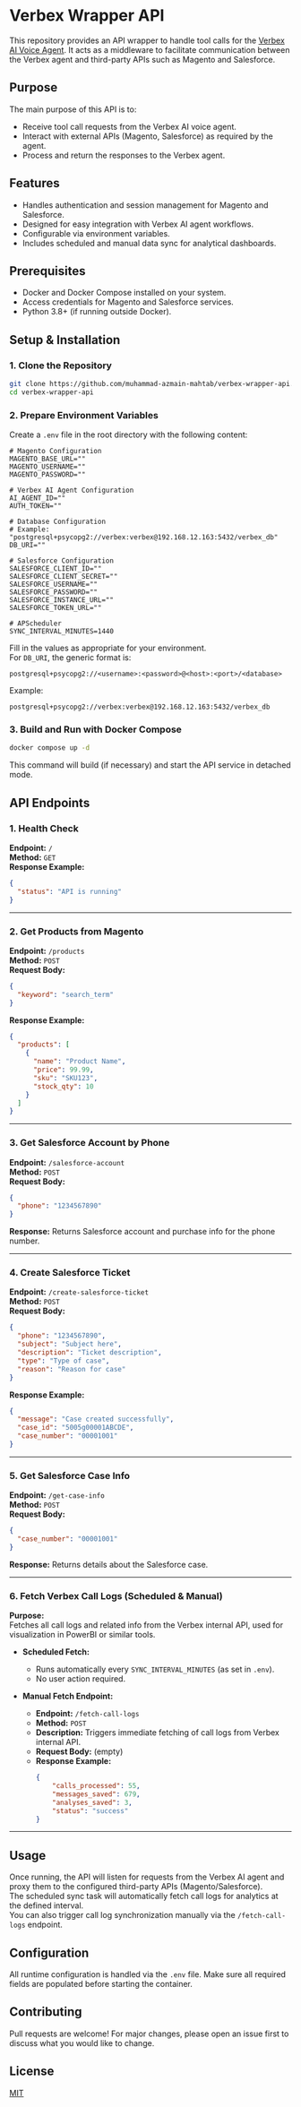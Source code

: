 # Verbex Wrapper API

This repository provides an API wrapper to handle tool calls for the [Verbex AI Voice Agent](https://verbex.ai/). It acts as a middleware to facilitate communication between the Verbex agent and third-party APIs such as Magento and Salesforce.

## Purpose

The main purpose of this API is to:
- Receive tool call requests from the Verbex AI voice agent.
- Interact with external APIs (Magento, Salesforce) as required by the agent.
- Process and return the responses to the Verbex agent.

## Features

- Handles authentication and session management for Magento and Salesforce.
- Designed for easy integration with Verbex AI agent workflows.
- Configurable via environment variables.
- Includes scheduled and manual data sync for analytical dashboards.

## Prerequisites

- Docker and Docker Compose installed on your system.
- Access credentials for Magento and Salesforce services.
- Python 3.8+ (if running outside Docker).

## Setup & Installation

### 1. Clone the Repository

```bash
git clone https://github.com/muhammad-azmain-mahtab/verbex-wrapper-api.git
cd verbex-wrapper-api
```

### 2. Prepare Environment Variables

Create a `.env` file in the root directory with the following content:

```env
# Magento Configuration
MAGENTO_BASE_URL=""
MAGENTO_USERNAME=""
MAGENTO_PASSWORD=""

# Verbex AI Agent Configuration
AI_AGENT_ID=""
AUTH_TOKEN=""

# Database Configuration
# Example: "postgresql+psycopg2://verbex:verbex@192.168.12.163:5432/verbex_db"
DB_URI=""

# Salesforce Configuration
SALESFORCE_CLIENT_ID=""
SALESFORCE_CLIENT_SECRET=""
SALESFORCE_USERNAME=""
SALESFORCE_PASSWORD=""
SALESFORCE_INSTANCE_URL=""
SALESFORCE_TOKEN_URL=""

# APScheduler
SYNC_INTERVAL_MINUTES=1440
```

Fill in the values as appropriate for your environment.  
For `DB_URI`, the generic format is:
```
postgresql+psycopg2://<username>:<password>@<host>:<port>/<database>
```
Example:
```
postgresql+psycopg2://verbex:verbex@192.168.12.163:5432/verbex_db
```

### 3. Build and Run with Docker Compose

```bash
docker compose up -d
```

This command will build (if necessary) and start the API service in detached mode.

## API Endpoints

### 1. Health Check

**Endpoint:** `/`  
**Method:** `GET`  
**Response Example:**
```json
{
  "status": "API is running"
}
```

---

### 2. Get Products from Magento

**Endpoint:** `/products`  
**Method:** `POST`  
**Request Body:**
```json
{
  "keyword": "search_term"
}
```
**Response Example:**
```json
{
  "products": [
    {
      "name": "Product Name",
      "price": 99.99,
      "sku": "SKU123",
      "stock_qty": 10
    }
  ]
}
```

---

### 3. Get Salesforce Account by Phone

**Endpoint:** `/salesforce-account`  
**Method:** `POST`  
**Request Body:**
```json
{
  "phone": "1234567890"
}
```
**Response:** Returns Salesforce account and purchase info for the phone number.

---

### 4. Create Salesforce Ticket

**Endpoint:** `/create-salesforce-ticket`  
**Method:** `POST`  
**Request Body:**
```json
{
  "phone": "1234567890",
  "subject": "Subject here",
  "description": "Ticket description",
  "type": "Type of case",
  "reason": "Reason for case"
}
```
**Response Example:**
```json
{
  "message": "Case created successfully",
  "case_id": "5005g00001ABCDE",
  "case_number": "00001001"
}
```

---

### 5. Get Salesforce Case Info

**Endpoint:** `/get-case-info`  
**Method:** `POST`  
**Request Body:**
```json
{
  "case_number": "00001001"
}
```
**Response:** Returns details about the Salesforce case.

---

### 6. Fetch Verbex Call Logs (Scheduled & Manual)

**Purpose:**  
Fetches all call logs and related info from the Verbex internal API, used for visualization in PowerBI or similar tools.

- **Scheduled Fetch:**  
  - Runs automatically every `SYNC_INTERVAL_MINUTES` (as set in `.env`).
  - No user action required.

- **Manual Fetch Endpoint:**  
  - **Endpoint:** `/fetch-call-logs`
  - **Method:** `POST`
  - **Description:** Triggers immediate fetching of call logs from Verbex internal API.
  - **Request Body:** (empty)
  - **Response Example:**
    ```json
    {
        "calls_processed": 55,
        "messages_saved": 679,
        "analyses_saved": 3,
        "status": "success"
    }
    ```

---

## Usage

Once running, the API will listen for requests from the Verbex AI agent and proxy them to the configured third-party APIs (Magento/Salesforce).  
The scheduled sync task will automatically fetch call logs for analytics at the defined interval.  
You can also trigger call log synchronization manually via the `/fetch-call-logs` endpoint.

## Configuration

All runtime configuration is handled via the `.env` file. Make sure all required fields are populated before starting the container.

## Contributing

Pull requests are welcome! For major changes, please open an issue first to discuss what you would like to change.

## License

[MIT](LICENSE)
````
